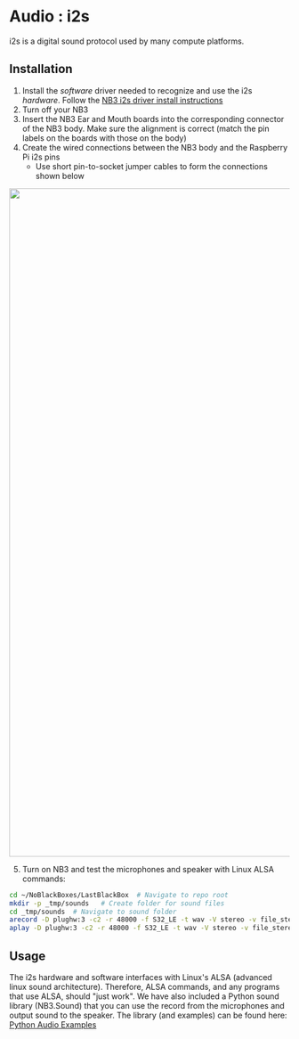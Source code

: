 # Audio : i2s

i2s is a digital sound protocol used by many compute platforms.

## Installation

1. Install the *software* driver needed to recognize and use the i2s *hardware*. Follow the [NB3 i2s driver install instructions](driver/README.md)
2. Turn off your NB3
3. Insert the NB3 Ear and Mouth boards into the corresponding connector of the NB3 body. Make sure the alignment is correct (match the pin labels on the boards with those on the body)
4. Create the wired connections between the NB3 body and the Raspberry Pi i2s pins
    - Use short pin-to-socket jumper cables to form the connections shown below

<p align="center">
<img src="_resources/images/NB3_audio_wiring.png" alt="NB3 Audio Wiring" width="1200">
</p>

5. Turn on NB3 and test the microphones and speaker with Linux ALSA commands:

```bash
cd ~/NoBlackBoxes/LastBlackBox  # Navigate to repo root
mkdir -p _tmp/sounds   # Create folder for sound files
cd _tmp/sounds  # Navigate to sound folder
arecord -D plughw:3 -c2 -r 48000 -f S32_LE -t wav -V stereo -v file_stereo.wav
aplay -D plughw:3 -c2 -r 48000 -f S32_LE -t wav -V stereo -v file_stereo.wav
```

## Usage

The i2s hardware and software interfaces with Linux's ALSA (advanced linux sound architecture). Therefore, ALSA commands, and any programs that use ALSA, should "just work". We have also included a Python sound library (NB3.Sound) that you can use the record from the microphones and output sound to the speaker. The library (and examples) can be found here: [Python Audio Examples](../python)